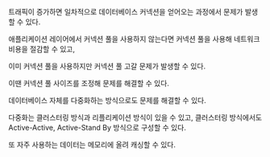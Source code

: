 트래픽이 증가하면 일차적으로 데이터베이스 커넥션을 얻어오는 과정에서 문제가 발생할 수 있다.

애플리케이션 레이어에서 커넥션 풀을 사용하지 않는다면 커넥션 풀을 사용해 네트워크 비용을 절감할 수 있고,

이미 커넥션 풀을 사용하지만 커넥션 풀 고갈 문제가 발생할 수 있다.

이땐 커넥션 풀 사이즈를 조정해 문제를 해결할 수 있다.

데이터베이스 자체를 다중화하는 방식으로도 문제를 해결할 수 있다.

다중화는 클러스터링 방식과 리플리케이션 방식이 있을 수 있고, 클러스터링 방식에서도 Active-Active, Active-Stand By 방식으로 구성할 수 있다.

또 자주 사용하는 데이터는 메모리에 올려 캐싱할 수 있다.

